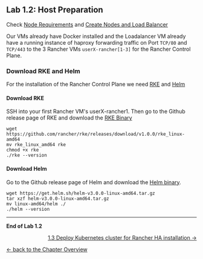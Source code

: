 ## Lab 1.2: Host Preparation

Check [Node Requirements](https://rancher.com/docs/rancher/v2.x/en/installation/requirements/) and [Create Nodes and Load Balancer](https://rancher.com/docs/rancher/v2.x/en/installation/ha/create-nodes-lb/)

Our VMs already have Docker installed and the Loadalancer VM already have a running instance of haproxy forwarding traffic on Port `TCP/80` and `TCP/443` to the 3 Rancher VMs `userX-rancher[1-3]` for the Rancher Control Plane.

### Download RKE and Helm

For the installation of the Rancher Control Plane we need [RKE](https://rancher.com/docs/rke/latest/en/) and [Helm](https://helm.sh/)


#### Download RKE

SSH into your first Rancher VM's userX-rancher1. Then go to the Github release page of RKE and download the [RKE Binary](https://github.com/rancher/rke/releases/tag/v1.0.0)

```
wget https://github.com/rancher/rke/releases/download/v1.0.0/rke_linux-amd64
mv rke_linux_amd64 rke
chmod +x rke
./rke --version
```

#### Download Helm

Go to the Github release page of Helm and download the [Helm binary](https://github.com/helm/helm/releases/tag/v3.0.0).

```
wget https://get.helm.sh/helm-v3.0.0-linux-amd64.tar.gz
tar xzf helm-v3.0.0-linux-amd64.tar.gz
mv linux-amd64/helm ./
./helm --version
```

---

**End of Lab 1.2**

<p width="100px" align="right"><a href="13_deploywithrke.md">1.3 Deploy Kubernetes cluster for Rancher HA installation →</a></p>

[← back to the Chapter Overview](10_rancher.md)
